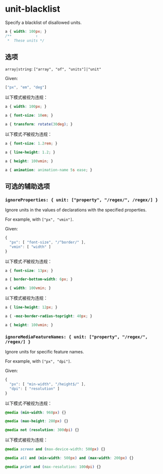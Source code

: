 # unit-blacklist

Specify a blacklist of disallowed units.

```css
a { width: 100px; }
/**           ↑
 *  These units */
```

## 选项

`array|string`: `["array", "of", "units"]|"unit"`

Given:

```js
["px", "em", "deg"]
```

以下模式被视为违规：

```css
a { width: 100px; }
```

```css
a { font-size: 10em; }
```

```css
a { transform: rotate(30deg); }
```

以下模式*不*被视为违规：

```css
a { font-size: 1.2rem; }
```

```css
a { line-height: 1.2; }
```

```css
a { height: 100vmin; }
```

```css
a { animation: animation-name 5s ease; }
```

## 可选的辅助选项

### `ignoreProperties: { unit: ["property", "/regex/", /regex/] }`

Ignore units in the values of declarations with the specified properties.

For example, with `["px", "vmin"]`.

Given:

```js
{
  "px": [ "font-size", "/^border/" ],
  "vmin": [ "width" ]
}
```

以下模式*不*被视为违规：

```css
a { font-size: 13px; }
```

```css
a { border-bottom-width: 6px; }
```

```css
a { width: 100vmin; }
```

以下模式被视为违规：

```css
a { line-height: 12px; }
```

```css
a { -moz-border-radius-topright: 40px; }
```

```css
a { height: 100vmin; }
```

### `ignoreMediaFeatureNames: { unit: ["property", "/regex/", /regex/] }`

Ignore units for specific feature names.

For example, with `["px", "dpi"]`.

Given:

```js
{
  "px": [ "min-width", "/height$/" ],
  "dpi": [ "resolution" ]
}
```

以下模式*不*被视为违规：

```css
@media (min-width: 960px) {}
```

```css
@media (max-height: 280px) {}
```

```css
@media not (resolution: 300dpi) {}
```

以下模式被视为违规：

```css
@media screen and (max-device-width: 500px) {}
```

```css
@media all and (min-width: 500px) and (max-width: 200px) {}
```

```css
@media print and (max-resolution: 100dpi) {}
```
